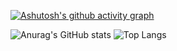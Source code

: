 [![Ashutosh's github activity graph](https://github-readme-activity-graph.cyclic.app/graph?username=moiahm886&theme=dracula)](https://github.com/moiahm886/github-readme-activity-graph)

![Anurag's GitHub stats](https://github-readme-stats.vercel.app/api?username=moiahm886&show_icons=true&theme=radical)
![Top Langs](https://github-readme-stats.vercel.app/api/top-langs/?username=moiahm886&theme=tokyonight)
